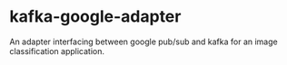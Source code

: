 # kafka-google-adapter
An adapter interfacing between google pub/sub and kafka for an image classification application.
